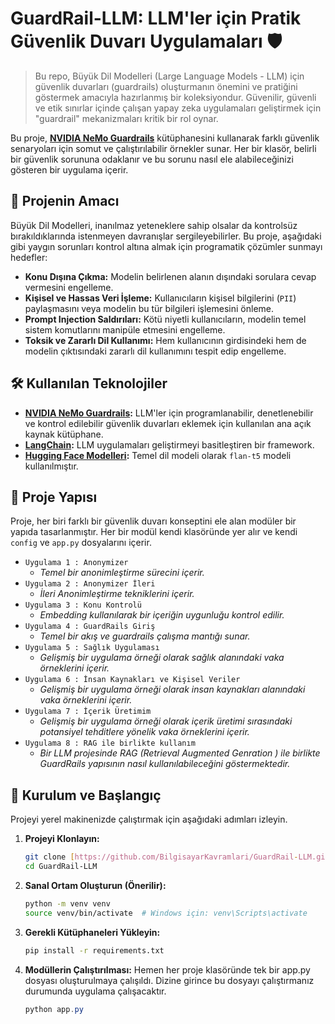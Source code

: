 # GuardRail-LLM: LLM'ler için Pratik Güvenlik Duvarı Uygulamaları 🛡️

> Bu repo, Büyük Dil Modelleri (Large Language Models - LLM) için güvenlik duvarları (guardrails) oluşturmanın önemini ve pratiğini göstermek amacıyla hazırlanmış bir koleksiyondur. Güvenilir, güvenli ve etik sınırlar içinde çalışan yapay zeka uygulamaları geliştirmek için "guardrail" mekanizmaları kritik bir rol oynar.

Bu proje, **[NVIDIA NeMo Guardrails](https://github.com/NVIDIA/NeMo-Guardrails)** kütüphanesini kullanarak farklı güvenlik senaryoları için somut ve çalıştırılabilir örnekler sunar. Her bir klasör, belirli bir güvenlik sorununa odaklanır ve bu sorunu nasıl ele alabileceğinizi gösteren bir uygulama içerir.

## 🎯 Projenin Amacı

Büyük Dil Modelleri, inanılmaz yeteneklere sahip olsalar da kontrolsüz bırakıldıklarında istenmeyen davranışlar sergileyebilirler. Bu proje, aşağıdaki gibi yaygın sorunları kontrol altına almak için programatik çözümler sunmayı hedefler:

-   **Konu Dışına Çıkma:** Modelin belirlenen alanın dışındaki sorulara cevap vermesini engelleme.
-   **Kişisel ve Hassas Veri İşleme:** Kullanıcıların kişisel bilgilerini (`PII`) paylaşmasını veya modelin bu tür bilgileri işlemesini önleme.
-   **Prompt Injection Saldırıları:** Kötü niyetli kullanıcıların, modelin temel sistem komutlarını manipüle etmesini engelleme.
-   **Toksik ve Zararlı Dil Kullanımı:** Hem kullanıcının girdisindeki hem de modelin çıktısındaki zararlı dil kullanımını tespit edip engelleme.

## 🛠️ Kullanılan Teknolojiler

-   **[NVIDIA NeMo Guardrails](https://github.com/NVIDIA/NeMo-Guardrails):** LLM'ler için programlanabilir, denetlenebilir ve kontrol edilebilir güvenlik duvarları eklemek için kullanılan ana açık kaynak kütüphane.
-   **[LangChain](https://www.langchain.com/):** LLM uygulamaları geliştirmeyi basitleştiren bir framework.
-   **[Hugging Face Modelleri](https://huggingface.co/):** Temel dil modeli olarak `flan-t5` modeli kullanılmıştır.

## 📂 Proje Yapısı

Proje, her biri farklı bir güvenlik duvarı konseptini ele alan modüler bir yapıda tasarlanmıştır. Her bir modül kendi klasöründe yer alır ve kendi `config` ve `app.py` dosyalarını içerir.

- `Uygulama 1 : Anonymizer`
  - _Temel bir anonimleştirme sürecini içerir._
- `Uygulama 2 : Anonymizer İleri`
  - _İleri Anonimleştirme tekniklerini içerir._
- `Uygulama 3 : Konu Kontrolü`
  - _Embedding kullanılarak bir içeriğin uygunluğu kontrol edilir._
- `Uygulama 4 : GuardRails Giriş`
  - _Temel bir akış ve guardrails çalışma mantığı sunar._
- `Uygulama 5 : Sağlık Uygulaması`
  - _Gelişmiş bir uygulama örneği olarak sağlık alanındaki vaka örneklerini içerir._
- `Uygulama 6 : İnsan Kaynakları ve Kişisel Veriler`
  - _Gelişmiş bir uygulama örneği olarak insan kaynakları alanındaki vaka örneklerini içerir._
- `Uygulama 7 : İçerik Üretimim`
  - _Gelişmiş bir uygulama örneği olarak içerik üretimi sırasındaki potansiyel tehditlere yönelik vaka örneklerini içerir._
- `Uygulama 8 : RAG ile birlikte kullanım`
  - _Bir LLM projesinde RAG (Retrieval Augmented Genration ) ile birlikte GuardRails yapısının nasıl kullanılabileceğini göstermektedir._

## 🚀 Kurulum ve Başlangıç

Projeyi yerel makinenizde çalıştırmak için aşağıdaki adımları izleyin.

1.  **Projeyi Klonlayın:**
    ```bash
    git clone [https://github.com/BilgisayarKavramlari/GuardRail-LLM.git](https://github.com/BilgisayarKavramlari/GuardRail-LLM.git)
    cd GuardRail-LLM
    ```

2.  **Sanal Ortam Oluşturun (Önerilir):**
    ```bash
    python -m venv venv
    source venv/bin/activate  # Windows için: venv\Scripts\activate
    ```

3.  **Gerekli Kütüphaneleri Yükleyin:**
    ```bash
    pip install -r requirements.txt
    ```

4.  **Modüllerin Çalıştırılması:**
    Hemen her proje klasöründe tek bir app.py dosyası oluşturulmaya çalışıldı. Dizine girince bu dosyayı çalıştırmanız durumunda uygulama çalışacaktır. 

    ```powershell
    python app.py
    ```
